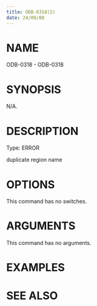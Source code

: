 ```yaml
---
title: ODB-0318(2)
date: 24/09/08
---
```


# NAME

ODB-0318 - ODB-0318

# SYNOPSIS

N/A.

# DESCRIPTION

Type: ERROR

duplicate region name

# OPTIONS

This command has no switches.

# ARGUMENTS

This command has no arguments.

# EXAMPLES

# SEE ALSO

